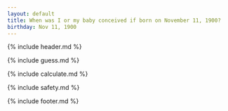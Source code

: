 ```yaml
---
layout: default
title: When was I or my baby conceived if born on November 11, 1900?
birthday: Nov 11, 1900
---
```


{% include header.md %}

{% include guess.md %}

{% include calculate.md %}

{% include safety.md %}

{% include footer.md %}



